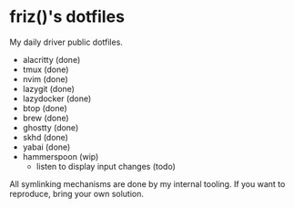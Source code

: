 # friz()'s dotfiles
My daily driver public dotfiles.

- alacritty (done)
- tmux (done)
- nvim (done)
- lazygit (done)
- lazydocker (done)
- btop (done)
- brew (done)
- ghostty (done)
- skhd (done)
- yabai (done)
- hammerspoon (wip)
  - listen to display input changes (todo)

All symlinking mechanisms are done by my internal tooling. If you want to reproduce, bring your own solution.

